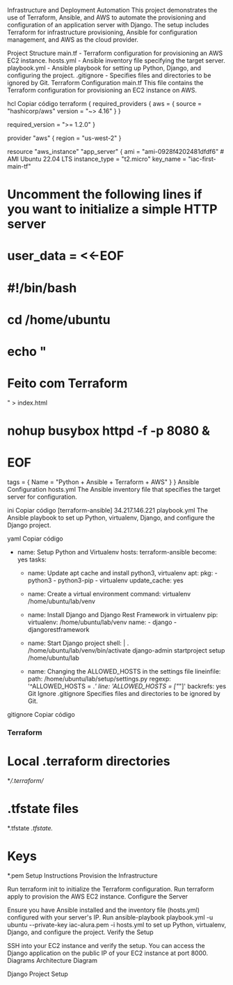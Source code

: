 Infrastructure and Deployment Automation
This project demonstrates the use of Terraform, Ansible, and AWS to automate the provisioning and configuration of an application server with Django. The setup includes Terraform for infrastructure provisioning, Ansible for configuration management, and AWS as the cloud provider.

Project Structure
main.tf - Terraform configuration for provisioning an AWS EC2 instance.
hosts.yml - Ansible inventory file specifying the target server.
playbook.yml - Ansible playbook for setting up Python, Django, and configuring the project.
.gitignore - Specifies files and directories to be ignored by Git.
Terraform Configuration
main.tf
This file contains the Terraform configuration for provisioning an EC2 instance on AWS.

hcl
Copiar código
terraform {
  required_providers {
    aws = {
      source  = "hashicorp/aws"
      version = "~> 4.16"
    }
  }

  required_version = ">= 1.2.0"
}

provider "aws" {
  region = "us-west-2"
}

resource "aws_instance" "app_server" {
  ami           = "ami-0928f4202481dfdf6" # AMI Ubuntu 22.04 LTS
  instance_type = "t2.micro"
  key_name      = "iac-first-main-tf"

  # Uncomment the following lines if you want to initialize a simple HTTP server
  # user_data = <<-EOF
  # #!/bin/bash
  # cd /home/ubuntu
  # echo "<h1>Feito com Terraform</h1>" > index.html
  # nohup busybox httpd -f -p 8080 &
  # EOF

  tags = {
    Name = "Python + Ansible + Terraform + AWS"
  }
}
Ansible Configuration
hosts.yml
The Ansible inventory file that specifies the target server for configuration.

ini
Copiar código
[terraform-ansible]
34.217.146.221
playbook.yml
The Ansible playbook to set up Python, virtualenv, Django, and configure the Django project.

yaml
Copiar código
- name: Setup Python and Virtualenv
  hosts: terraform-ansible
  become: yes
  tasks:
    - name: Update apt cache and install python3, virtualenv
      apt:
        pkg:
          - python3
          - python3-pip
          - virtualenv
        update_cache: yes

    - name: Create a virtual environment
      command: virtualenv /home/ubuntu/lab/venv

    - name: Install Django and Django Rest Framework in virtualenv
      pip:
        virtualenv: /home/ubuntu/lab/venv
        name: 
          - django
          - djangorestframework

    - name: Start Django project
      shell: |
        . /home/ubuntu/lab/venv/bin/activate
        django-admin startproject setup /home/ubuntu/lab

    - name: Changing the ALLOWED_HOSTS in the settings file
      lineinfile:
        path: /home/ubuntu/lab/setup/settings.py
        regexp: '^ALLOWED_HOSTS = .*'
        line: 'ALLOWED_HOSTS = ["*"]'
        backrefs: yes
Git Ignore
.gitignore
Specifies files and directories to be ignored by Git.

gitignore
Copiar código
### Terraform ###
# Local .terraform directories
**/.terraform/*

# .tfstate files
*.tfstate
*.tfstate.*

# Keys
*.pem
Setup Instructions
Provision the Infrastructure

Run terraform init to initialize the Terraform configuration.
Run terraform apply to provision the AWS EC2 instance.
Configure the Server

Ensure you have Ansible installed and the inventory file (hosts.yml) configured with your server's IP.
Run ansible-playbook playbook.yml -u ubuntu --private-key iac-alura.pem -i hosts.yml to set up Python, virtualenv, Django, and configure the project.
Verify the Setup

SSH into your EC2 instance and verify the setup. You can access the Django application on the public IP of your EC2 instance at port 8000.
Diagrams
Architecture Diagram

Django Project Setup